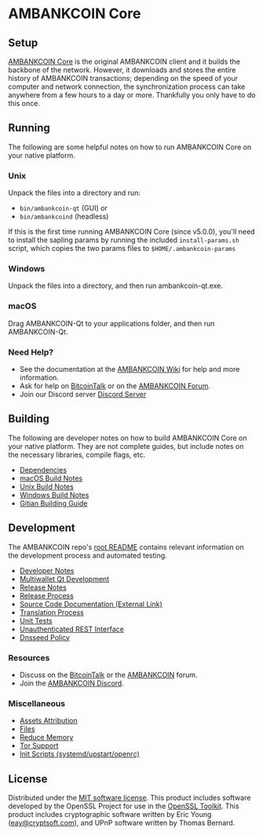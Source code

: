 AMBANKCOIN Core
=============

Setup
---------------------
[AMBANKCOIN Core](http://ambankcoin.com/wallet) is the original AMBANKCOIN client and it builds the backbone of the network. However, it downloads and stores the entire history of AMBANKCOIN transactions; depending on the speed of your computer and network connection, the synchronization process can take anywhere from a few hours to a day or more. Thankfully you only have to do this once.

Running
---------------------
The following are some helpful notes on how to run AMBANKCOIN Core on your native platform.

### Unix

Unpack the files into a directory and run:

- `bin/ambankcoin-qt` (GUI) or
- `bin/ambankcoind` (headless)

If this is the first time running AMBANKCOIN Core (since v5.0.0), you'll need to install the sapling params by running the included `install-params.sh` script, which copies the two params files to `$HOME/.ambankcoin-params`

### Windows

Unpack the files into a directory, and then run ambankcoin-qt.exe.

### macOS

Drag AMBANKCOIN-Qt to your applications folder, and then run AMBANKCOIN-Qt.

### Need Help?

* See the documentation at the [AMBANKCOIN Wiki](https://github.com/ambankcoin/Core-All-OS/wiki)
for help and more information.
* Ask for help on [BitcoinTalk](https://bitcointalk.org/index.php?topic=1262920.0) or on the [AMBANKCOIN Forum](http://forum.ambankcoin.com/).
* Join our Discord server [Discord Server](https://discord.ambankcoin.com)

Building
---------------------
The following are developer notes on how to build AMBANKCOIN Core on your native platform. They are not complete guides, but include notes on the necessary libraries, compile flags, etc.

- [Dependencies](dependencies.md)
- [macOS Build Notes](build-osx.md)
- [Unix Build Notes](build-unix.md)
- [Windows Build Notes](build-windows.md)
- [Gitian Building Guide](gitian-building.md)

Development
---------------------
The AMBANKCOIN repo's [root README](/README.md) contains relevant information on the development process and automated testing.

- [Developer Notes](developer-notes.md)
- [Multiwallet Qt Development](multiwallet-qt.md)
- [Release Notes](release-notes.md)
- [Release Process](release-process.md)
- [Source Code Documentation (External Link)](https://www.fuzzbawls.pw/ambankcoin/doxygen/)
- [Translation Process](translation_process.md)
- [Unit Tests](unit-tests.md)
- [Unauthenticated REST Interface](REST-interface.md)
- [Dnsseed Policy](dnsseed-policy.md)

### Resources
* Discuss on the [BitcoinTalk](https://bitcointalk.org/index.php?topic=1262920.0) or the [AMBANKCOIN](http://forum.ambankcoin.com/) forum.
* Join the [AMBANKCOIN Discord](https://discord.ambankcoin.com).

### Miscellaneous
- [Assets Attribution](assets-attribution.md)
- [Files](files.md)
- [Reduce Memory](reduce-memory.md)
- [Tor Support](tor.md)
- [Init Scripts (systemd/upstart/openrc)](init.md)

License
---------------------
Distributed under the [MIT software license](/COPYING).
This product includes software developed by the OpenSSL Project for use in the [OpenSSL Toolkit](https://www.openssl.org/). This product includes
cryptographic software written by Eric Young ([eay@cryptsoft.com](mailto:eay@cryptsoft.com)), and UPnP software written by Thomas Bernard.
